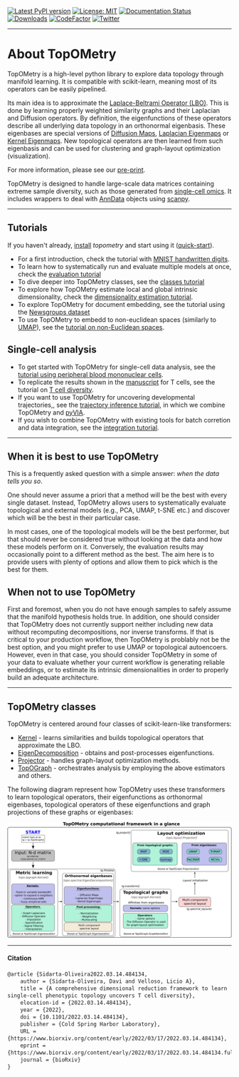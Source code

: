
[![Latest PyPI version](https://img.shields.io/pypi/v/topometry.svg)](https://pypi.org/project/topometry/)
[![License: MIT](https://img.shields.io/badge/License-MIT-yellow.svg)](https://opensource.org/licenses/MIT)
[![Documentation Status](https://readthedocs.org/projects/topometry/badge/?version=latest)](https://topometry.readthedocs.io/en/latest/?badge=latest)
[![Downloads](https://static.pepy.tech/personalized-badge/topometry?period=total&units=international_system&left_color=grey&right_color=brightgreen&left_text=Downloads)](https://pepy.tech/project/topometry)
[![CodeFactor](https://www.codefactor.io/repository/github/davisidarta/topometry/badge)](https://www.codefactor.io/repository/github/davisidarta/topometry)
[![Twitter](https://img.shields.io/twitter/url/https/twitter.com/DaviSidarta.svg?style=social&label=Follow%20%40davisidarta)](https://twitter.com/davisidarta)

------------
# About TopOMetry

TopOMetry is a high-level python library to explore data topology through manifold learning. It is compatible with scikit-learn, meaning most of its operators can be easily pipelined.

Its main idea is to approximate the [Laplace-Beltrami Operator (LBO)](https://en.wikipedia.org/wiki/Laplace%E2%80%93Beltrami_operator). This is done by learning properly weighted similarity graphs and their Laplacian and Diffusion operators. By definition, the eigenfunctions of these operators describe all underlying data topology in an orthonormal eigenbasis. These eigenbases are special versions of [Diffusion Maps](), [Laplacian Eigenmaps]() or [Kernel Eigenmaps](). New topological operators are then learned from such eigenbasis and can be used for clustering and
graph-layout optimization (visualization).

For more information, please see our [pre-print](https://doi.org/10.1101/2022.03.14.484134).

TopOMetry is designed to handle large-scale data matrices containing
extreme sample diversity, such as those
generated from [single-cell omics](https://en.wikipedia.org/wiki/Single_cell_sequencing). It includes wrappers to deal with [AnnData](https://anndata.readthedocs.io/en/latest/index.html) objects using [scanpy](https://scanpy.readthedocs.io/en/stable/).

-----------------
## Tutorials

If you haven't already, [install](installation.md) *topometry* and start using it ([quick-start](quickstart.md)).

* For a first introduction, check the tutorial with [MNIST handwritten digits](MNIST_TopOMetry_tutorial.md).
* To learn how to systematically run and evaluate multiple models at once, check the [evaluation tutorial](Evaluations.md)
* To dive deeper into TopOMetry classes, see the [classes tutorial](classes_tutorial.md)
* To explore how TopOMetry estimate local and global intrinsic dimensionality, check the [dimensionality estimation tutorial](dimensionality_estimation.md).
* To explore TopOMetry for document embedding, see the tutorial using the [Newsgroups dataset](c_20Newsgroups_Tutorial.md)
* To use TopOMetry to embedd to non-euclidean spaces (similarly to [UMAP](https://umap-learn.readthedocs.io/en/latest/index.html)), see the [tutorial on non-Euclidean spaces](Non_euclidean_tutorial.md).

## Single-cell analysis

* To get started with TopOMetry for single-cell data analysis, see the [tutorial using peripheral blood mononuclear cells](singlecell.md).
* To replicate the results shown in the [manuscript]() for T cells, see the tutorial on [T cell diversity](T_CD4_diversity.md).
* If you want to use TopOMetry for uncovering developmental trajectories,, see the [trajectory inference tutorial](trajectory_inference.md), in which we combine TopOMetry and [pyVIA](https://pyvia.readthedocs.io/en/latest/).
* If you wish to combine TopOMetry with existing tools for batch corretion and data integration, see the [integration tutorial](integration.md).


-------------

## When it is best to use TopOMetry

This is a frequently asked question with a simple answer: *when the data tells you so*. 

One should never assume a priori that a method will be the best with every single dataset. Instead, TopOMetry allows users to systematically evaluate topological and external models (e.g., PCA, UMAP, t-SNE etc.) and discover which will be the best in their particular case. 

In most cases, one of the topological models will be the best performer, but that should never be considered true without looking at the data and how these models perform on it. Conversely, the evaluation results may occasionally point to a different method as the best. The aim here is to provide users with plenty of options and allow them to pick which is the best for them.

## When not to use TopOMetry

First and foremost, when you do not have enough samples to safely assume that the manifold hypothesis holds true. 
In addition, one should consider that TopOMetry does not currently support neither including new data without recomputing decompositions, nor inverse transforms. If that is critical to your production workflow, then TopOMetry is problably not be the best option, and you might prefer to use UMAP or topological autoencoers. However, even in that case, you should consider TopOMetry in some of your data to evaluate whether your current workflow is generating reliable embeddings, or to estimate its intrinsic dimensionalities in order to properly build an adequate architecture.

------------
## TopOMetry classes

TopOMetry is centered around four classes of scikit-learn-like transformers:
* [Kernel](https://topometry.readthedocs.io/en/latest/autoapi/topo/tpgraph/kernels/index.html#topo.tpgraph.kernels.Kernel) - learns similarities and builds topological operators that approximate the LBO.
* [EigenDecomposition](https://topometry.readthedocs.io/en/latest/autoapi/topo/spectral/eigen/index.html#topo.spectral.eigen.EigenDecomposition) - obtains and post-processes eigenfunctions.
* [Projector](https://topometry.readthedocs.io/en/latest/autoapi/topo/layouts/projector/index.html#topo.layouts.projector.Projector) - handles graph-layout optimization methods.
* [TopOGraph](https://topometry.readthedocs.io/en/latest/topograph/) - orchestrates analysis by employing the above estimators and others.

The following diagram represent how TopOMetry uses these transformers to learn topological operators, their eigenfunctions as orthonormal eigenbases, topological operators of these eigenfunctions and graph projections of these graphs or eigenbases:

![TopOMetry in a glance](img/TopOGraph_models.png)






--------------
#### Citation

```
@article {Sidarta-Oliveira2022.03.14.484134,
	author = {Sidarta-Oliveira, Davi and Velloso, Licio A},
	title = {A comprehensive dimensional reduction framework to learn single-cell phenotypic topology uncovers T cell diversity},
	elocation-id = {2022.03.14.484134},
	year = {2022},
	doi = {10.1101/2022.03.14.484134},
	publisher = {Cold Spring Harbor Laboratory},
	URL = {https://www.biorxiv.org/content/early/2022/03/17/2022.03.14.484134},
	eprint = {https://www.biorxiv.org/content/early/2022/03/17/2022.03.14.484134.full.pdf},
	journal = {bioRxiv}
}
```